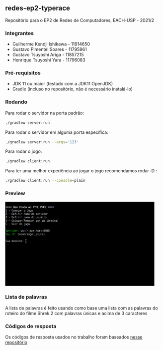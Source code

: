 ## redes-ep2-typerace
Repositório para o EP2 de Redes de Computadores, EACH-USP - 2021/2

### Integrantes
* Guilherme Kendji Ishikawa - 11914650
* Gustavo Pimentel Soares   - 11795961
* Gustavo Tsuyoshi Ariga    - 11857215
* Henrique Tsuyoshi Yara    - 11796083

### Pré-requisitos
* JDK 11 ou maior (testado com a JDK11 OpenJDK)
* Gradle (incluso no repositório, não é necessário instalá-lo)

### Rodando
Para rodar o servidor na porta padrão:
```sh
./gradlew server:run
```

Para rodar o servidor em alguma porta específica:
```sh
./gradlew server:run --args='123'
```
Para rodar o jogo:
```sh
./gradlew client:run
```

Para ter uma melhor experiência ao jogar o jogo recomendamos rodar :D :
```sh
./gradlew client:run --console=plain
```

### Preview

<img src="./assets/preview.gif" width="480" />

### Lista de palavras

A lista de palavras é feito usando como base uma lista com as palavras do roteiro do filme Shrek 2 com palavras únicas e acima de 3 caracteres

### Códigos de resposta

Os códigos de resposta usados no trabalho foram baseados [nesse repositório](https://github.com/Luka967/websocket-close-codes)
